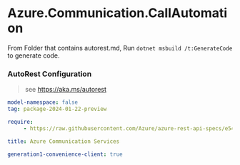 # Azure.Communication.CallAutomation

From Folder that contains autorest.md, Run `dotnet msbuild /t:GenerateCode` to generate code.

### AutoRest Configuration
> see https://aka.ms/autorest

```yaml
model-namespace: false
tag: package-2024-01-22-preview

require:
     - https://raw.githubusercontent.com/Azure/azure-rest-api-specs/e54955323ef34f454285c76660442b0452b989bf/specification/communication/data-plane/CallAutomation/readme.md

title: Azure Communication Services

generation1-convenience-client: true
```
